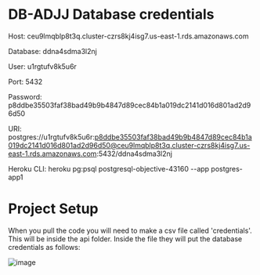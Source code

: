 # DB-ADJJ Database credentials

Host: ceu9lmqblp8t3q.cluster-czrs8kj4isg7.us-east-1.rds.amazonaws.com

Database: ddna4sdma3l2nj

User: u1rgtufv8k5u6r

Port: 5432

Password: p8ddbe35503faf38bad49b9b4847d89cec84b1a019dc2141d016d801ad2d96d50

URI: postgres://u1rgtufv8k5u6r:p8ddbe35503faf38bad49b9b4847d89cec84b1a019dc2141d016d801ad2d96d50@ceu9lmqblp8t3q.cluster-czrs8kj4isg7.us-east-1.rds.amazonaws.com:5432/ddna4sdma3l2nj

Heroku CLI: heroku pg:psql postgresql-objective-43160 --app postgres-app1

# Project Setup
When you pull the code you will need to make a csv file called 'credentials'. This will be inside the api folder. Inside the file they will put the database credentials as follows:

![image](https://github.com/CIIC4060-ICOM5016-SPRING-2024/hotel-analytical-system-adjj/assets/95184925/83214ec8-01b5-43a6-a08b-dc98b2246fda)


